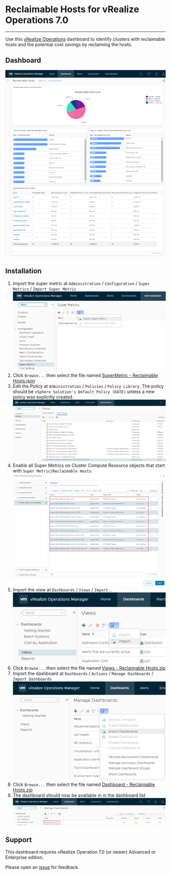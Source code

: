 
# Reclaimable Hosts for vRealize Operations 7.0
---------

Use this [vRealize Operations](https://www.vmware.com/products/vrealize-operations.html) dashboard to identify clusters with reclaimable hosts and the potential cost savings by reclaiming the hosts.

## Dashboard
![Dashboard](https://raw.githubusercontent.com/notoriousbdg/vrops-dashboard-reclaimable_hosts/master/Dashboard.png)

## Installation
1. Import the super metric at `Administration` / `Configuration` / `Super Metrics` / `Import Super Metric`  
![Import View](https://raw.githubusercontent.com/notoriousbdg/vrops-dashboard-reclaimable_hosts/master/Import_Super_Metric.png)
2. Click `Browse...` then select the file named [SuperMetric - Reclaimable Hosts.json](https://github.com/notoriousbdg/vrops-dashboard-reclaimable_hosts/raw/master/SuperMetric%20-%20Reclaimable%20Hosts.json)
3. Edit the Policy at `Administration` / `Policies` / `Policy Library`.  The policy should be `vSphere Solution's Default Policy (DATE)` unless a new policy was explicitly created.  
![Policy Library](https://raw.githubusercontent.com/notoriousbdg/vrops-dashboard-reclaimable_hosts/master/Policy_Library.png)
4. Enable all Super Metrics on Cluster Compute Resource objects that start with `Super Metric|Reclaimable Hosts`.  
![Policy Metrics](https://raw.githubusercontent.com/notoriousbdg/vrops-dashboard-reclaimable_hosts/master/Policy_Metrics.png)
5. Import the view at `Dashboards` / `Views` / `Import...`  
![Import View](https://raw.githubusercontent.com/notoriousbdg/vrops-dashboard-reclaimable_hosts/master/Import_View.png)
6. Click `Browse...` then select the file named [Views - Reclaimable Hosts.zip](https://github.com/notoriousbdg/vrops-dashboard-reclaimable_hosts/raw/master/Views%20-%20Reclaimable%20Hosts.zip)
7. Import the dashboard at `Dashboards` / `Actions` / `Manage Dashboards` / `Import Dashboards`  
![Import Dashboard](https://raw.githubusercontent.com/notoriousbdg/vrops-dashboard-reclaimable_hosts/master/Import_Dashboard.png)
8. Click `Browse...` then select the file named [Dashboard - Reclaimable Hosts.zip](https://github.com/notoriousbdg/vrops-dashboard-reclaimable_hosts/raw/master/Dashboard%20-%20Reclaimable%20Hosts.zip)
9. The dashboard should now be available in in the dashboard list  
![Dashboard List](https://raw.githubusercontent.com/notoriousbdg/vrops-dashboard-reclaimable_hosts/master/Dashboard_List.png)

## Support

This dashboard requires vRealize Operation 7.0 (or newer) Advanced or Enterprise edition.

Please open an [issue](https://github.com/notoriousbdg/vrops-dashboard-reclaimable_hosts/issues) for feedback.
